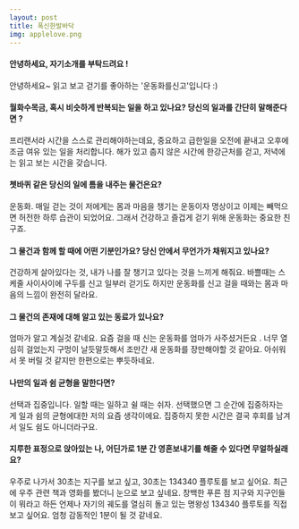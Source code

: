 ```yaml
---
layout: post
title: 폭신한발바닥  
img: applelove.png 
---
```



#### 안녕하세요, 자기소개를 부탁드려요 !

안녕하세요~ 읽고 보고 걷기를 좋아하는 '운동화를신고'입니다 :) 

#### 월화수목금, 혹시 비슷하게 반복되는 일을 하고 있나요? 당신의 일과를 간단히 말해준다면 ?

프리랜서라 시간을 스스로 관리해야하는데요, 중요하고 급한일을 오전에 끝내고 오후에 조금 여유 있는 일을 처리합니다. 
해가 있고 춥지 않은 시간에 한강근처를 걷고, 저녁에는 읽고 보는 시간을 갖습니다.

#### 쳇바퀴 같은 당신의 일에 틈을 내주는 물건은요?

운동화. 매일 걷는 것이 저에게는 몸과 마음을 챙기는 운동이자 명상이고 이제는 빼먹으면 허전한 하루 습관이 되었어요. 그래서 건강하고 즐겁게 걷기 위해 운동화는 중요한 친구죠. 

#### 그 물건과 함께 할 때에 어떤 기분인가요? 당신 안에서 무언가가 채워지고 있나요?

건강하게 살아있다는 것, 내가 나를 잘 챙기고 있다는 것을 느끼게 해줘요. 바쁠때는 스케줄 사이사이에 구두를 신고 일부러 걷기도 하지만 운동화를 신고 걸을 때와는 몸과 마음의 느낌이 완전히 달라요. 

#### 그 물건의 존재에 대해 알고 있는 동료가 있나요?

엄마가 알고 계실것 같네요. 요즘 걸을 때 신는 운동화를 엄마가 사주셨거든요 . 너무 열심히 걸었는지 구멍이 날듯말듯해서 조만간 새 운동화를 장만해야할 것 같아요. 아쉬워서 못 버릴 것 같지만 한편으로는 뿌듯하네요. 

#### 나만의 일과 쉼 균형을 말한다면?

선택과 집중입니다. 일할 때는 일하고 쉴 때는 쉬자. 선택했으면 그 순간에 집중하자는 게 일과 쉼의 균형에대한 저의 요즘 생각이에요. 집중하지 못한 시간은 결국 후회를 남겨서 일도 쉼도 아니더라구요. 


#### 지루한 표정으로 앉아있는 나, 어딘가로 1분 간 영혼보내기를 해줄 수 있다면 무얼하실래요?

우주로 나가서 30초는 지구를 보고 싶고, 30초는 134340 플루토를 보고 싶어요. 최근에 우주 관련 책과 영화를 봤더니 눈으로 보고 싶네요. 
창백한 푸른 점 지구와 지구인들이 뭐라고 하든 언제나 자기의 궤도를 열심히 돌고 있는 명왕성 134340 플루토를 직접 보고 싶어요. 엄청 감동적인 1분이 될 것 같네요.
